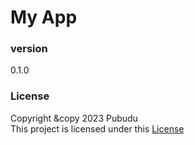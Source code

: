 # My App 

### version 
0.1.0

### License
Copyright &copy 2023 Pubudu <br>
This project is licensed under this [License](License.txt)